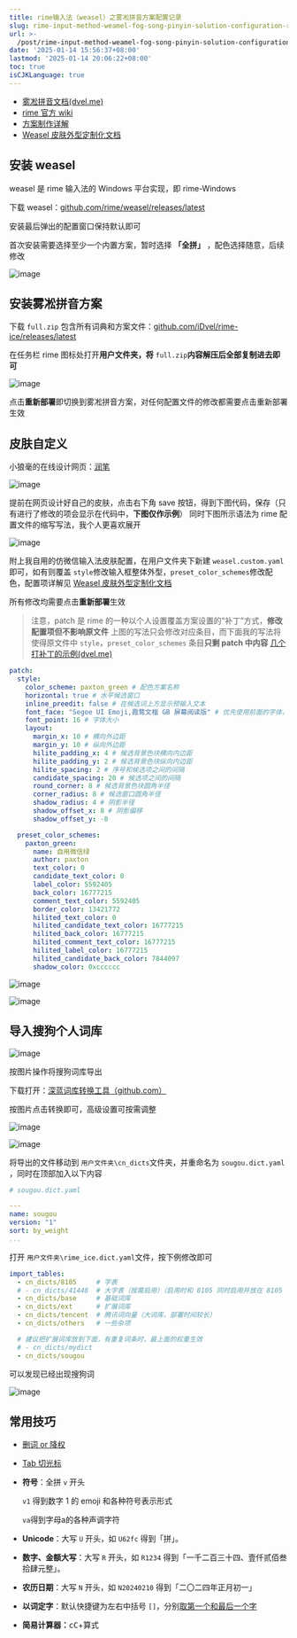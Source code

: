 ```yaml
---
title: rime输入法（weasel）之雾凇拼音方案配置记录
slug: rime-input-method-weamel-fog-song-pinyin-solution-configuration-record-1bt25t
url: >-
  /post/rime-input-method-weamel-fog-song-pinyin-solution-configuration-record-1bt25t.html
date: '2025-01-14 15:56:37+08:00'
lastmod: '2025-01-14 20:06:22+08:00'
toc: true
isCJKLanguage: true
---
```






* [雾凇拼音文档(dvel.me)](https://dvel.me/posts/rime-ice)
* [rime 官方 wiki](https://github.com/rime/home/wiki)
* [方案制作详解](https://github.com/LEOYoon-Tsaw/Rime_collections/blob/master/Rime_description.md)
* [Weasel 皮肤外型定制化文档](https://github.com/rime/weasel/wiki/Weasel-%E5%AE%9A%E5%88%B6%E5%8C%96)

## 安装 weasel

weasel 是 rime 输入法的 Windows 平台实现，即 rime-Windows

下载 weasel：[github.com/rime/weasel/releases/latest](https://github.com/rime/weasel/releases/latest)

安装最后弹出的配置窗口保持默认即可

首次安装需要选择至少一个内置方案，暂时选择 **「全拼」** ，配色选择随意，后续修改

​![image](https://image-host-pkj.oss-cn-guangzhou.aliyuncs.com/image-20250114164724-3rixg7z.png)​

## 安装雾凇拼音方案

下载 `full.zip` ​包含所有词典和方案文件：[github.com/iDvel/rime-ice/releases/latest](https://github.com/iDvel/rime-ice/releases/latest)

在任务栏 rime 图标处打开**用户文件夹，将** `full.zip`​**内容解压后全部复制进去即可**

​![image](https://image-host-pkj.oss-cn-guangzhou.aliyuncs.com/202501141659137.png)​

点击**重新部署**即切换到雾凇拼音方案，<span data-type="text" style="color: var(--b3-font-color13);" id="">对任何配置文件的修改都需要点击重新部署生效</span>

## 皮肤自定义

小狼毫的在线设计网页：[润笔](https://pdog18.github.io/rime-soak/#/theme)

​![image](https://image-host-pkj.oss-cn-guangzhou.aliyuncs.com/202501141715391.png)​

提前在网页设计好自己的皮肤，点击右下角 save 按钮，得到下图代码，保存（只有进行了修改的项会显示在代码中，**下图仅作示例**）
同时下图所示语法为 rime 配置文件的缩写写法，我个人更喜欢展开

​![image](https://image-host-pkj.oss-cn-guangzhou.aliyuncs.com/202501141713725.png)​

附上我自用的仿微信输入法皮肤配置，在用户文件夹下新建 `weasel.custom.yaml` ​即可，如有则覆盖
​`style` ​修改输入框整体外型，`preset_color_schemes` ​修改配色，配置项详解见 [Weasel 皮肤外型定制化文档](https://github.com/rime/weasel/wiki/Weasel-%E5%AE%9A%E5%88%B6%E5%8C%96)

所有修改均需要点击**重新部署**生效

> 注意，patch 是 rime 的一种以个人设置覆盖方案设置的“补丁”方式，**修改配置项但不影响原文件**
> 上图的写法只会修改对应条目，而下面我的写法将使得原文件中 `style`​，`preset_color_schemes` ​条目**只剩 patch 中内容**
> [几个打补丁的示例(dvel.me)](https://dvel.me/posts/rime-ice/#%E5%87%A0%E4%B8%AA%E6%89%93%E8%A1%A5%E4%B8%81%E7%9A%84%E7%A4%BA%E4%BE%8B)

```yaml
patch:
  style:
    color_scheme: paxton_green # 配色方案名称
    horizontal: true # 水平候选窗口
    inline_preedit: false # 在候选词上方显示预输入文本
    font_face: "Segoe UI Emoji,霞鹜文楷 GB 屏幕阅读版" # 优先使用前面的字体，缺字时使用后面的字体
    font_point: 16 # 字体大小
    layout:
      margin_x: 10 # 横向外边距
      margin_y: 10 # 纵向外边距
      hilite_padding_x: 4 # 候选背景色块横向内边距
      hilite_padding_y: 2 # 候选背景色块纵向内边距
      hilite_spacing: 2 # 序号和候选项之间的间隔
      candidate_spacing: 20 # 候选项之间的间隔
      round_corner: 8 # 候选背景色块圆角半径
      corner_radius: 8 # 候选窗口圆角半径
      shadow_radius: 4 # 阴影半径
      shadow_offset_x: 8 # 阴影偏移
      shadow_offset_y: -8

  preset_color_schemes:
    paxton_green:
      name: 自用微信绿
      author: paxton
      text_color: 0
      candidate_text_color: 0
      label_color: 5592405
      back_color: 16777215
      comment_text_color: 5592405
      border_color: 13421772
      hilited_text_color: 0
      hilited_candidate_text_color: 16777215
      hilited_back_color: 16777215
      hilited_comment_text_color: 16777215
      hilited_label_color: 16777215
      hilited_candidate_back_color: 7844097
      shadow_color: 0xcccccc
```

​![image](https://image-host-pkj.oss-cn-guangzhou.aliyuncs.com/202501141758428.png "自用绿效果参考")​

​![image](https://image-host-pkj.oss-cn-guangzhou.aliyuncs.com/image-20250114181211-d9n70ey.png "皮肤配色对应配置项")​

## 导入搜狗个人词库

​![image](https://image-host-pkj.oss-cn-guangzhou.aliyuncs.com/image-20250114185630-gceqqv0.png)​

按图片操作将搜狗词库导出

下载打开：[深蓝词库转换工具（github.com）](https://github.com/studyzy/imewlconverter/releases/latest)

按图片点击转换即可，高级设置可按需调整

​![image](https://image-host-pkj.oss-cn-guangzhou.aliyuncs.com/202501141905551.png)​

​![image](https://image-host-pkj.oss-cn-guangzhou.aliyuncs.com/202501141906915.png)​

将导出的文件移动到 `用户文件夹\cn_dicts` ​文件夹，并重命名为 `sougou.dict.yaml`​，同时在顶部加入以下内容

```yaml
# sougou.dict.yaml

---
name: sougou
version: "1"
sort: by_weight
...
```

打开 `用户文件夹\rime_ice.dict.yaml` ​文件，按下例修改即可

```yaml
import_tables:
  - cn_dicts/8105     # 字表
  # - cn_dicts/41448  # 大字表（按需启用）（启用时和 8105 同时启用并放在 8105 下面）
  - cn_dicts/base     # 基础词库
  - cn_dicts/ext      # 扩展词库
  - cn_dicts/tencent  # 腾讯词向量（大词库，部署时间较长）
  - cn_dicts/others   # 一些杂项

  # 建议把扩展词库放到下面，有重复词条时，最上面的权重生效
  # - cn_dicts/mydict
  - cn_dicts/sougou
```

可以发现已经出现搜狗词

​![image](https://image-host-pkj.oss-cn-guangzhou.aliyuncs.com/202501141926168.png)​

## 常用技巧

* [删词 or 降权](https://dvel.me/posts/rime-ice/#%e5%88%a0%e8%af%8d-or-%e9%99%8d%e6%9d%83)
* [Tab 切光标](https://dvel.me/posts/rime-ice/#tab-%e5%88%87%e5%85%89%e6%a0%87)
* **符号**：全拼 `v`​ 开头

  ​`v1`​ 得到数字 1 的 emoji 和各种符号表示形式

  ​`va`​得到字母a的各种声调字符
* **Unicode**：大写 `U`​ 开头，如 `U62fc`​ 得到「拼」。
* **数字、金额大写**：大写 `R`​ 开头，如 `R1234`​ 得到「一千二百三十四、壹仟贰佰叁拾肆元整」。
* **农历日期**：大写 `N`​ 开头，如 `N20240210`​ 得到「二〇二四年正月初一」
* **以词定字**：默认快捷键为左右中括号 `[`​ `]`​，分别<u>取第一个和最后一个字</u>
* **简易计算器：**​<kbd>cC</kbd>​+算式
